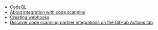 



- [CodeQL](https://codeql.github.com/)
- [About integration with code scanning](https://docs.github.com/en/code-security/code-scanning/integrating-with-code-scanning/about-integration-with-code-scanning)
- [Creating webhooks](https://docs.github.com/en/developers/webhooks-and-events/webhooks/creating-webhooks)
- [Discover code scanning partner integrations on the GitHub Actions tab](https://github.blog/changelog/2022-02-22-discover-code-scanning-partner-integrations-on-the-github-actions-tab/)

